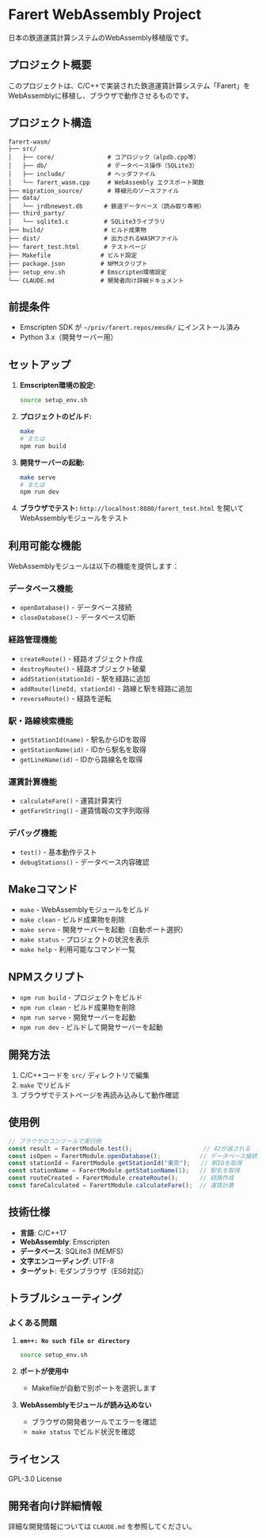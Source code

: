 # Farert WebAssembly Project

日本の鉄道運賃計算システムのWebAssembly移植版です。

## プロジェクト概要

このプロジェクトは、C/C++で実装された鉄道運賃計算システム「Farert」をWebAssemblyに移植し、ブラウザで動作させるものです。

## プロジェクト構造

```
farert-wasm/
├── src/
│   ├── core/               # コアロジック（alpdb.cpp等）
│   ├── db/                 # データベース操作（SQLite3）
│   ├── include/            # ヘッダファイル
│   └── farert_wasm.cpp     # WebAssembly エクスポート関数
├── migration_source/       # 移植元のソースファイル
├── data/
│   └── jrdbnewest.db      # 鉄道データベース（読み取り専用）
├── third_party/
│   └── sqlite3.c          # SQLite3ライブラリ
├── build/                 # ビルド成果物
├── dist/                  # 出力されるWASMファイル
├── farert_test.html       # テストページ
├── Makefile              # ビルド設定
├── package.json          # NPMスクリプト
├── setup_env.sh          # Emscripten環境設定
└── CLAUDE.md             # 開発者向け詳細ドキュメント
```

## 前提条件

- Emscripten SDK が `~/priv/farert.repos/emsdk/` にインストール済み
- Python 3.x（開発サーバー用）

## セットアップ

1. **Emscripten環境の設定:**
   ```bash
   source setup_env.sh
   ```

2. **プロジェクトのビルド:**
   ```bash
   make
   # または
   npm run build
   ```

3. **開発サーバーの起動:**
   ```bash
   make serve
   # または
   npm run dev
   ```

4. **ブラウザでテスト:**
   `http://localhost:8080/farert_test.html` を開いてWebAssemblyモジュールをテスト

## 利用可能な機能

WebAssemblyモジュールは以下の機能を提供します：

### データベース機能
- `openDatabase()` - データベース接続
- `closeDatabase()` - データベース切断

### 経路管理機能  
- `createRoute()` - 経路オブジェクト作成
- `destroyRoute()` - 経路オブジェクト破棄
- `addStation(stationId)` - 駅を経路に追加
- `addRoute(lineId, stationId)` - 路線と駅を経路に追加
- `reverseRoute()` - 経路を逆転

### 駅・路線検索機能
- `getStationId(name)` - 駅名からIDを取得
- `getStationName(id)` - IDから駅名を取得
- `getLineName(id)` - IDから路線名を取得

### 運賃計算機能
- `calculateFare()` - 運賃計算実行
- `getFareString()` - 運賃情報の文字列取得

### デバッグ機能
- `test()` - 基本動作テスト
- `debugStations()` - データベース内容確認

## Makeコマンド

- `make` - WebAssemblyモジュールをビルド
- `make clean` - ビルド成果物を削除
- `make serve` - 開発サーバーを起動（自動ポート選択）
- `make status` - プロジェクトの状況を表示
- `make help` - 利用可能なコマンド一覧

## NPMスクリプト

- `npm run build` - プロジェクトをビルド
- `npm run clean` - ビルド成果物を削除
- `npm run serve` - 開発サーバーを起動
- `npm run dev` - ビルドして開発サーバーを起動

## 開発方法

1. C/C++コードを `src/` ディレクトリで編集
2. `make` でリビルド
3. ブラウザでテストページを再読み込みして動作確認

## 使用例

```javascript
// ブラウザのコンソールで実行例
const result = FarertModule.test();                    // 42が返される
const isOpen = FarertModule.openDatabase();           // データベース接続
const stationId = FarertModule.getStationId("東京");   // 駅IDを取得
const stationName = FarertModule.getStationName(1);   // 駅名を取得
const routeCreated = FarertModule.createRoute();      // 経路作成
const fareCalculated = FarertModule.calculateFare();  // 運賃計算
```

## 技術仕様

- **言語**: C/C++17
- **WebAssembly**: Emscripten
- **データベース**: SQLite3 (MEMFS)
- **文字エンコーディング**: UTF-8
- **ターゲット**: モダンブラウザ（ES6対応）

## トラブルシューティング

### よくある問題

1. **`em++: No such file or directory`**
   ```bash
   source setup_env.sh
   ```

2. **ポートが使用中**
   - Makefileが自動で別ポートを選択します

3. **WebAssemblyモジュールが読み込めない**
   - ブラウザの開発者ツールでエラーを確認
   - `make status` でビルド状況を確認

## ライセンス

GPL-3.0 License

## 開発者向け詳細情報

詳細な開発情報については `CLAUDE.md` を参照してください。